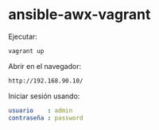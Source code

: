 # ansible-awx-vagrant
Ejecutar:
```BASH
vagrant up
```
Abrir en el navegador:
```BASH
http://192.168.90.10/
```
Iniciar sesión usando:
```YAML
usuario    : admin
contraseña : password
```
